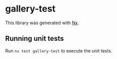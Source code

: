 # gallery-test

This library was generated with [Nx](https://nx.dev).

## Running unit tests

Run `nx test gallery-test` to execute the unit tests.
